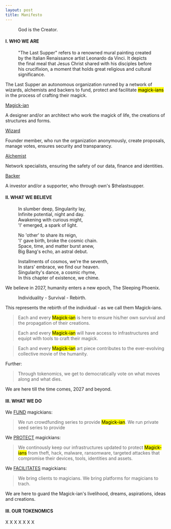 ```yaml
---
layout: post
title: Manifesto
---
```


<!-- Intro -->
<figure>
  <figcaption>
    God is the Creator.
  </figcaption>
</figure>

<!-- who we are -->

<h4>I. WHO WE ARE</h4>
<figure>
  <figcaption>
    "The Last Supper" refers to a renowned mural painting created by the Italian Renaissance artist Leonardo da Vinci. It depicts the final meal that Jesus Christ shared with his disciples before his crucifixion, a moment that holds great religious and cultural significance.
  </figcaption>
</figure>


The Last Supper an autonomous organization runned by a network of wizards, alchemists and backers to fund, protect and facilitate <mark>magick-ians</mark> in the process of crafting their magick.

<u>Magick-ian</u>

A designer and/or an architect who work the magick of life, the creations of structures and forms.


<u>Wizard</u>

Founder member, who run the organization anonymously, create proposals, manage votes, ensures security and transparancy.


<u>Alchemist</u>

Network specialists, ensuring the safety of our data, finance and identities.

<u>Backer</u>

A investor and/or a supporter, who through own's $thelastsupper.



<!-- our purpose -->

<h4>II. WHAT WE BELIEVE</h4>

<figure>
  <figcaption>
In slumber deep, Singularity lay,<br/>
Infinite potential, night and day.<br/>
Awakening with curious might,<br/>
'I' emerged, a spark of light.<br/>

No 'other' to share its reign,<br/>
'I' gave birth, broke the cosmic chain.<br/>
Space, time, and matter burst anew,<br/>
Big Bang's echo, an astral debut.<br/>

Installments of cosmos, we're the seventh,<br/>
In stars' embrace, we find our heaven.<br/>
Singularity's dance, a cosmic rhyme,<br/>
In this chapter of existence, we chime.<br/>
  </figcaption>
</figure>


We believe in 2027, humanity enters a new epoch, The Sleeping Phoenix.

<figure>
  <figcaption>
    Individuality - Survival - Rebirth.
  </figcaption>
</figure>


This represents the rebirth of the individual - as we call them Magick-ians.

>Each and every <mark>Magick-ian</mark> is here to ensure his/her own survival and the propagation of their creations.

>Each and every <mark>Magick-ian</mark> will have access to infrastructures and equipt with tools to craft their magick.

>Each and every <mark>Magick-ian</mark> art piece contributes to the ever-evolving collective movie of the humanity. 

Further:

>Through tokenomics, we get to democratically vote on what moves along and what dies.


We are here till the time comes, 2027 and beyond.

<!-- our purpose -->

<h4>III. WHAT WE DO</h4>

We [FUND](https://en.wikipedia.org/wiki/Christopher_Hitchens) magickians:

>We run crowdfunding series to provide <mark>Magick-ian</mark>.
>We run private seed series to provide 

We [PROTECT](https://en.wikipedia.org/wiki/Christopher_Hitchens) magickians:

>We continously keep our infrastructures updated to protect <mark>Magick-ians</mark> from theft, hack, malware, ransomware, targeted attackes that compromise their devices, tools, identities and assets.

We [FACILITATES](https://en.wikipedia.org/wiki/Christopher_Hitchens) magickians:
>We bring clients to magicians.
>We bring platforms for magicians to trach.

We are here to guard the Magick-ian's livelihood, dreams, aspirations, ideas and creations.

<h4>III. OUR TOKENOMICS</h4>

X
X
X
X
X
X
X














